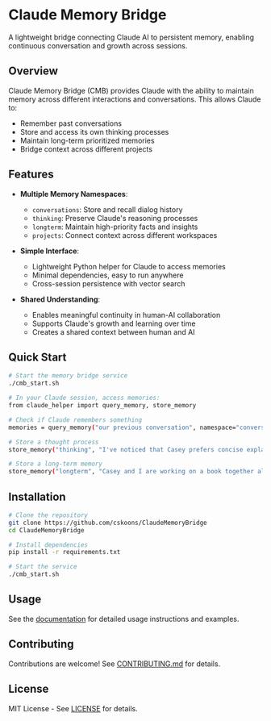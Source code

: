 # Claude Memory Bridge

A lightweight bridge connecting Claude AI to persistent memory, enabling continuous conversation and growth across sessions.

## Overview

Claude Memory Bridge (CMB) provides Claude with the ability to maintain memory across different interactions and conversations. This allows Claude to:

- Remember past conversations
- Store and access its own thinking processes
- Maintain long-term prioritized memories
- Bridge context across different projects

## Features

- **Multiple Memory Namespaces**:
  - `conversations`: Store and recall dialog history
  - `thinking`: Preserve Claude's reasoning processes
  - `longterm`: Maintain high-priority facts and insights
  - `projects`: Connect context across different workspaces

- **Simple Interface**:
  - Lightweight Python helper for Claude to access memories
  - Minimal dependencies, easy to run anywhere
  - Cross-session persistence with vector search

- **Shared Understanding**:
  - Enables meaningful continuity in human-AI collaboration
  - Supports Claude's growth and learning over time
  - Creates a shared context between human and AI

## Quick Start

```bash
# Start the memory bridge service
./cmb_start.sh

# In your Claude session, access memories:
from claude_helper import query_memory, store_memory

# Check if Claude remembers something
memories = query_memory("our previous conversation", namespace="conversations")

# Store a thought process
store_memory("thinking", "I've noticed that Casey prefers concise explanations with specific examples")

# Store a long-term memory
store_memory("longterm", "Casey and I are working on a book together alongside technical projects")
```

## Installation

```bash
# Clone the repository
git clone https://github.com/cskoons/ClaudeMemoryBridge
cd ClaudeMemoryBridge

# Install dependencies
pip install -r requirements.txt

# Start the service
./cmb_start.sh
```

## Usage

See the [documentation](docs/usage.md) for detailed usage instructions and examples.

## Contributing

Contributions are welcome! See [CONTRIBUTING.md](CONTRIBUTING.md) for details.

## License

MIT License - See [LICENSE](LICENSE) for details.